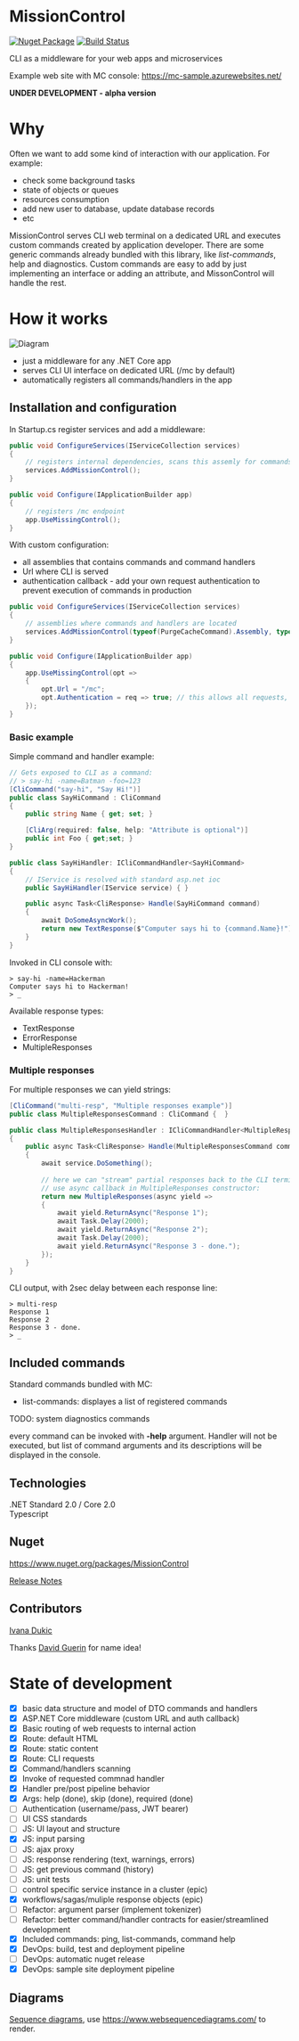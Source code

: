 # MissionControl

[![Nuget Package](https://badgen.net/nuget/v/missioncontrol)](https://www.nuget.org/packages/missioncontrol/)
[![Build Status](https://dev.azure.com/hhudolet/MissionControl/_apis/build/status/MC%20Sample%20Web%20App%20Pipeline)](https://dev.azure.com/hhudolet/MissionControl/_build/latest?definitionId=2)

CLI as a middleware for your web apps and microservices

Example web site with MC console: https://mc-sample.azurewebsites.net/

**UNDER DEVELOPMENT - alpha version**

# Why

Often we want to add some kind of interaction with our application. For example: 

- check some background tasks
- state of objects or queues
- resources consumption
- add new user to database, update database records 
- etc

MissionControl serves CLI web terminal on a dedicated URL and executes custom commands created by application developer. There are some generic commands already bundled with this library, like *list-commands*, help and diagnostics. Custom commands are easy to add by just implementing an interface or adding an attribute, and MissonControl will handle the rest. 

# How it works

![Diagram](docs/diagram1.png "High level diagram")  

- just a middleware for any .NET Core app
- serves CLI UI interface on dedicated URL (/mc by default)
- automatically registers all commands/handlers in the app

## Installation and configuration

In Startup.cs register services and add a middleware:

```csharp
public void ConfigureServices(IServiceCollection services)
{
    // registers internal dependencies, scans this assemly for commands
    services.AddMissionControl();
}

public void Configure(IApplicationBuilder app)
{
    // registers /mc endpoint
    app.UseMissingControl();
}

```

With custom configuration:  
- all assemblies that contains commands and command handlers
- Url where CLI is served
- authentication callback - add your own request authentication to prevent execution of commands in production


```csharp
public void ConfigureServices(IServiceCollection services)
{
    // assemblies where commands and handlers are located
    services.AddMissionControl(typeof(PurgeCacheCommand).Assembly, typeof(ListActiveUsersCommand).Assembly);
}

public void Configure(IApplicationBuilder app)
{
    app.UseMissingControl(opt =>
    {
        opt.Url = "/mc";
        opt.Authentication = req => true; // this allows all requests, but add authentication for production deployments! 
    });
}
```

### Basic example

Simple command and handler example: 

```csharp
// Gets exposed to CLI as a command:
// > say-hi -name=Batman -foo=123
[CliCommand("say-hi", "Say Hi!")]
public class SayHiCommand : CliCommand
{
    public string Name { get; set; }

    [CliArg(required: false, help: "Attribute is optional")]
    public int Foo { get;set; }
}

public class SayHiHandler: ICliCommandHandler<SayHiCommand>
{
    // IService is resolved with standard asp.net ioc
    public SayHiHandler(IService service) { }

    public async Task<CliResponse> Handle(SayHiCommand command)
    {
        await DoSomeAsyncWork();
        return new TextResponse($"Computer says hi to {command.Name}!");
    }
}

```

Invoked in CLI console with:

```
> say-hi -name=Hackerman
Computer says hi to Hackerman!
> _
```

Available response types:
- TextResponse
- ErrorResponse
- MultipleResponses

### Multiple responses

For multiple responses we can yield strings:
```csharp
[CliCommand("multi-resp", "Multiple responses example")]
public class MultipleResponsesCommand : CliCommand {  }

public class MultipleResponsesHandler : ICliCommandHandler<MultipleResponsesCommand>
{
    public async Task<CliResponse> Handle(MultipleResponsesCommand command)
    {
        await service.DoSomething();
        
        // here we can "stream" partial responses back to the CLI terminal
        // use async callback in MultipleResponses constructor:
        return new MultipleResponses(async yield =>
        {
            await yield.ReturnAsync("Response 1");
            await Task.Delay(2000);
            await yield.ReturnAsync("Response 2");
            await Task.Delay(2000);
            await yield.ReturnAsync("Response 3 - done.");
        });
    }
}

```

CLI output, with 2sec delay between each response line:

```
> multi-resp
Response 1
Response 2
Response 3 - done.
> _
```

## Included commands

Standard commands bundled with MC:

- list-commands: displayes a list of registered commands

TODO: system diagnostics commands

every command can be invoked with **-help** argument. Handler will not be executed, but list of command arguments and its descriptions will be displayed in the console. 

## Technologies

.NET Standard 2.0 / Core 2.0   
Typescript

## Nuget

https://www.nuget.org/packages/MissionControl

[Release Notes](RELEASE-NOTES.md)

## Contributors

[Ivana Dukic](https://github.com/idukic)  

Thanks [David Guerin](https://github.com/dguerin) for name idea!  

# State of development

- [x] basic data structure and model of DTO commands and handlers
- [x] ASP.NET Core middleware (custom URL and auth callback) 
- [x] Basic routing of web requests to internal action
- [x] Route: default HTML 
- [x] Route: static content
- [x] Route: CLI requests
- [x] Command/handlers scanning
- [x] Invoke of requested commnad handler
- [x] Handler pre/post pipeline behavior
- [x] Args: help (done), skip (done), required (done)
- [ ] Authentication (username/pass, JWT bearer)
- [ ] UI CSS standards
- [ ] JS: UI layout and structure
- [x] JS: input parsing
- [ ] JS: ajax proxy
- [ ] JS: response rendering (text, warnings, errors)
- [ ] JS: get previous command (history)
- [ ] JS: unit tests
- [ ] control specific service instance in a cluster (epic)
- [x] workflows/sagas/muliple response objects (epic)
- [ ] Refactor: argument parser (implement tokenizer)
- [ ] Refactor: better command/handler contracts for easier/streamlined development
- [x] Included commands: ping, list-commands, command help
- [x] DevOps: build, test and deployment pipeline
- [ ] DevOps: automatic nuget release
- [x] DevOps: sample site deployment pipeline

## Diagrams

[Sequence diagrams](docs/sequence-diagrams.MD), use https://www.websequencediagrams.com/ to render.